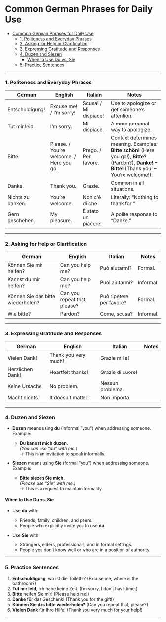 # Common German Phrases for Daily Use

- [Common German Phrases for Daily Use](#common-german-phrases-for-daily-use)
    - [1. Politeness and Everyday Phrases](#1-politeness-and-everyday-phrases)
    - [2. Asking for Help or Clarification](#2-asking-for-help-or-clarification)
    - [3. Expressing Gratitude and Responses](#3-expressing-gratitude-and-responses)
    - [4. Duzen and Siezen](#4-duzen-and-siezen)
      - [When to Use Du vs. Sie](#when-to-use-du-vs-sie)
    - [5. Practice Sentences](#5-practice-sentences)

---

### 1. Politeness and Everyday Phrases

| **German**               | **English**               | **Italian**               | **Notes**                                   |  
|--------------------------|--------------------------|--------------------------|--------------------------------------------|  
| Entschuldigung!          | Excuse me! / I’m sorry!  | Scusa! / Mi dispiace!    | Use to apologize or get someone’s attention. |  
| Tut mir leid.            | I’m sorry.               | Mi dispiace.             | A more personal way to apologize.          |  
| Bitte.                   | Please. / You’re welcome. / Here you go. | Prego. / Per favore. | Context determines meaning. Examples: **Bitte schön!** (Here you go!), **Bitte?** (Pardon?), **Danke! – Bitte!** (Thank you! – You’re welcome!). |  
| Danke.                   | Thank you.               | Grazie.                  | Common in all situations.                  |  
| Nichts zu danken.        | You’re welcome.          | Non c'è di che.          | Literally: “Nothing to thank for.”         |  
| Gern geschehen.          | My pleasure.             | È stato un piacere.      | A polite response to “Danke.”              |  

---

### 2. Asking for Help or Clarification

| **German**               | **English**               | **Italian**               | **Notes**                                   |  
|--------------------------|--------------------------|--------------------------|--------------------------------------------|  
| Können Sie mir helfen?   | Can you help me?         | Può aiutarmi?            | Formal.                                    |  
| Kannst du mir helfen?    | Can you help me?         | Puoi aiutarmi?           | Informal.                                  |  
| Können Sie das bitte wiederholen? | Can you repeat that, please? | Può ripetere per favore? | Formal.                                    |  
| Wie bitte?               | Pardon?                  | Come, scusa?             | Informal.                                  |  

---

### 3. Expressing Gratitude and Responses

| **German**               | **English**               | **Italian**               | **Notes**                                   |  
|--------------------------|--------------------------|--------------------------|--------------------------------------------|  
| Vielen Dank!             | Thank you very much!     | Grazie mille!            |                                            |  
| Herzlichen Dank!         | Heartfelt thanks!        | Grazie di cuore!         |                                            |  
| Keine Ursache.           | No problem.              | Nessun problema.         |                                            |  
| Macht nichts.            | It doesn’t matter.       | Non importa.             |                                            |  

---

### 4. Duzen and Siezen

- **Duzen** means using **du** (informal "you") when addressing someone.  
  Example:  
  - **Du kannst mich duzen.**  
    *(You can use “du” with me.)*  
    → This is an invitation to speak informally.  

- **Siezen** means using **Sie** (formal "you") when addressing someone.  
  Example:  
  - **Bitte siezen Sie mich.**  
    *(Please use “Sie” with me.)*  
    → This is a request to maintain formality.  

#### When to Use Du vs. Sie

- Use **du** with:  
  - Friends, family, children, and peers.  
  - People who explicitly invite you to use **du**.  

- Use **Sie** with:  
  - Strangers, elders, professionals, and in formal settings.  
  - People you don’t know well or who are in a position of authority.  
---


### 5. Practice Sentences

1. **Entschuldigung**, wo ist die Toilette? (Excuse me, where is the bathroom?)  
2. **Tut mir leid**, ich habe keine Zeit. (I’m sorry, I don’t have time.)  
3. **Bitte** helfen Sie mir! (Please help me!)  
4. **Danke** für das Geschenk! (Thank you for the gift!)  
5. **Können Sie das bitte wiederholen?** (Can you repeat that, please?)  
6. **Vielen Dank** für Ihre Hilfe! (Thank you very much for your help!)  

---
